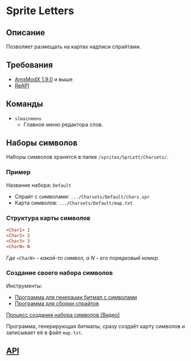 # Sprite Letters

## Описание

Позволяет размещать на картах надписи спрайтами.

## Требования

- [AmxModX 1.9.0](https://www.amxmodx.org/downloads-new.php) и выше
- [ReAPI](https://github.com/s1lentq/reapi/releases/latest)

## Команды

- `slmainmenu`
  - Главное меню редактора слов.

## Наборы символов

Наборы символов хранятся в папке `/sprites/SprLett/Charsets/`.

### Пример

Название набора: `Default`

- Спрайт с символами: `.../Charsets/Default/chars.spr`
- Карта символов: `.../Charsets/Default/map.txt`

### Структура карты символов

```ini
<Char1> 1
<Char2> 2
<Char3> 3
<CharN> N
```

_Где `<CharN>` - какой-то символ, а N - его порядковый номер._

### Создание своего набора символов

Инструменты:

- [Программа для генерации битмап с символами](https://github.com/ArKaNeMaN/lazarus-BmpLettersGenerator/releases/latest)
- [Программа для сборки спрайтов](https://gamebanana.com/tools/4775)

[Процесс создания набора символов (Видео)](https://youtu.be/GDpwsGnayGU)

Программа, генерирующая битмапы, сразу создаёт карту символов и записывает её в файл `map.txt`.

## [API](include/SprLetters.inc)
